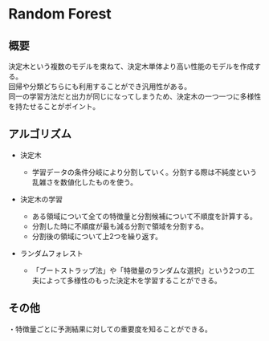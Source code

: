 # Random Forest
## 概要
決定木という複数のモデルを束ねて、決定木単体より高い性能のモデルを作成する。<br>
回帰や分類どちらにも利用することができ汎用性がある。<br>
同一の学習方法だと出力が同じになってしまうため、決定木の一つ一つに多様性を持たせることがポイント。<br>

## アルゴリズム
- 決定木
  - 学習データの条件分岐により分割していく。分割する際は不純度という乱雑さを数値化したものを使う。

- 決定木の学習
  - ある領域について全ての特徴量と分割候補について不順度を計算する。
  - 分割した時に不順度が最も減る分割で領域を分割する。
  - 分割後の領域について上2つを繰り返す。

- ランダムフォレスト
  - 「ブートストラップ法」や「特徴量のランダムな選択」という2つの工夫によって多様性のもった決定木を学習することができる。

## その他
・特徴量ごとに予測結果に対しての重要度を知ることができる。